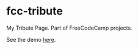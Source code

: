 # fcc-tribute

My Tribute Page. Part of FreeCodeCamp projects.

See the demo [here](http://denseleznev.online/projects/fcc-tribute/).
